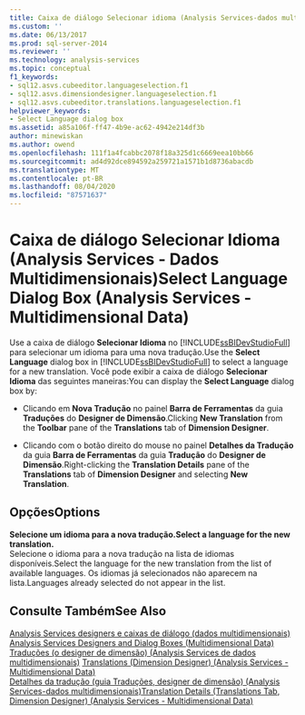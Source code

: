 ```yaml
---
title: Caixa de diálogo Selecionar idioma (Analysis Services-dados multidimensionais) | Microsoft Docs
ms.custom: ''
ms.date: 06/13/2017
ms.prod: sql-server-2014
ms.reviewer: ''
ms.technology: analysis-services
ms.topic: conceptual
f1_keywords:
- sql12.asvs.cubeeditor.languageselection.f1
- sql12.asvs.dimensiondesigner.languageselection.f1
- sql12.asvs.cubeeditor.translations.languageselection.f1
helpviewer_keywords:
- Select Language dialog box
ms.assetid: a85a106f-ff47-4b9e-ac62-4942e214df3b
author: minewiskan
ms.author: owend
ms.openlocfilehash: 111f1a4fcabbc2078f18a325d1c6669eea10bb66
ms.sourcegitcommit: ad4d92dce894592a259721a1571b1d8736abacdb
ms.translationtype: MT
ms.contentlocale: pt-BR
ms.lasthandoff: 08/04/2020
ms.locfileid: "87571637"
---
```

# <a name="select-language-dialog-box-analysis-services---multidimensional-data"></a><span data-ttu-id="7bfa7-102">Caixa de diálogo Selecionar Idioma (Analysis Services - Dados Multidimensionais)</span><span class="sxs-lookup"><span data-stu-id="7bfa7-102">Select Language Dialog Box (Analysis Services - Multidimensional Data)</span></span>
  <span data-ttu-id="7bfa7-103">Use a caixa de diálogo **Selecionar Idioma** no [!INCLUDE[ssBIDevStudioFull](../includes/ssbidevstudiofull-md.md)] para selecionar um idioma para uma nova tradução.</span><span class="sxs-lookup"><span data-stu-id="7bfa7-103">Use the **Select Language** dialog box in [!INCLUDE[ssBIDevStudioFull](../includes/ssbidevstudiofull-md.md)] to select a language for a new translation.</span></span> <span data-ttu-id="7bfa7-104">Você pode exibir a caixa de diálogo **Selecionar Idioma** das seguintes maneiras:</span><span class="sxs-lookup"><span data-stu-id="7bfa7-104">You can display the **Select Language** dialog box by:</span></span>  
  
-   <span data-ttu-id="7bfa7-105">Clicando em **Nova Tradução** no painel **Barra de Ferramentas** da guia **Traduções** do **Designer de Dimensão**.</span><span class="sxs-lookup"><span data-stu-id="7bfa7-105">Clicking **New Translation** from the **Toolbar** pane of the **Translations** tab of **Dimension Designer**.</span></span>  
  
-   <span data-ttu-id="7bfa7-106">Clicando com o botão direito do mouse no painel **Detalhes da Tradução** da guia **Barra de Ferramentas** da guia **Tradução** do **Designer de Dimensão**.</span><span class="sxs-lookup"><span data-stu-id="7bfa7-106">Right-clicking the **Translation Details** pane of the **Translations** tab of **Dimension Designer** and selecting **New Translation**.</span></span>  
  
## <a name="options"></a><span data-ttu-id="7bfa7-107">Opções</span><span class="sxs-lookup"><span data-stu-id="7bfa7-107">Options</span></span>  
 <span data-ttu-id="7bfa7-108">**Selecione um idioma para a nova tradução.**</span><span class="sxs-lookup"><span data-stu-id="7bfa7-108">**Select a language for the new translation.**</span></span>  
 <span data-ttu-id="7bfa7-109">Selecione o idioma para a nova tradução na lista de idiomas disponíveis.</span><span class="sxs-lookup"><span data-stu-id="7bfa7-109">Select the language for the new translation from the list of available languages.</span></span> <span data-ttu-id="7bfa7-110">Os idiomas já selecionados não aparecem na lista.</span><span class="sxs-lookup"><span data-stu-id="7bfa7-110">Languages already selected do not appear in the list.</span></span>  
  
## <a name="see-also"></a><span data-ttu-id="7bfa7-111">Consulte Também</span><span class="sxs-lookup"><span data-stu-id="7bfa7-111">See Also</span></span>  
 <span data-ttu-id="7bfa7-112">[Analysis Services designers e caixas de diálogo &#40;dados multidimensionais&#41;](analysis-services-designers-and-dialog-boxes-multidimensional-data.md) </span><span class="sxs-lookup"><span data-stu-id="7bfa7-112">[Analysis Services Designers and Dialog Boxes &#40;Multidimensional Data&#41;](analysis-services-designers-and-dialog-boxes-multidimensional-data.md) </span></span>  
 <span data-ttu-id="7bfa7-113">[Traduções &#40;o designer de dimensão&#41; &#40;Analysis Services de dados multidimensionais&#41;](translations-dimension-designer-analysis-services-multidimensional-data.md) </span><span class="sxs-lookup"><span data-stu-id="7bfa7-113">[Translations &#40;Dimension Designer&#41; &#40;Analysis Services - Multidimensional Data&#41;](translations-dimension-designer-analysis-services-multidimensional-data.md) </span></span>  
 [<span data-ttu-id="7bfa7-114">Detalhes da tradução &#40;guia Traduções, designer de dimensão&#41; &#40;Analysis Services-dados multidimensionais&#41;</span><span class="sxs-lookup"><span data-stu-id="7bfa7-114">Translation Details &#40;Translations Tab, Dimension Designer&#41; &#40;Analysis Services - Multidimensional Data&#41;</span></span>](translation-details-dimension-designer-analysis-services-multidimensional-data.md)  
  
  

